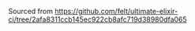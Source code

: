 Sourced from https://github.com/felt/ultimate-elixir-ci/tree/2afa8311ccb145ec922cb8afc719d38980dfa065